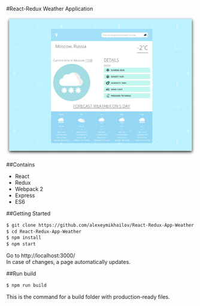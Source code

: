 #React-Redux Weather Application

![Weather forecast using Geolocation and Open Weather API](https://github.com/alexeymikhailov/React-Redux-App-Weather/blob/master/src/img/screenshots/weather.jpg)

##Contains

* React
* Redux
* Webpack 2
* Express
* ES6

##Getting Started

```sh
$ git clone https://github.com/alexeymikhailov/React-Redux-App-Weather.git
$ cd React-Redux-App-Weather
$ npm install
$ npm start
``` 

Go to http://localhost:3000/ <br /> In case of changes, a page automatically updates.

##Run build

```sh
$ npm run build
```
This is the command for a build folder with production-ready files.
